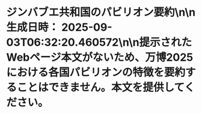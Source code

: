 # ジンバブエ共和国のパビリオン要約\n\n**生成日時：** 2025-09-03T06:32:20.460572\n\n提示されたWebページ本文がないため、万博2025における各国パビリオンの特徴を要約することはできません。本文を提供してください。